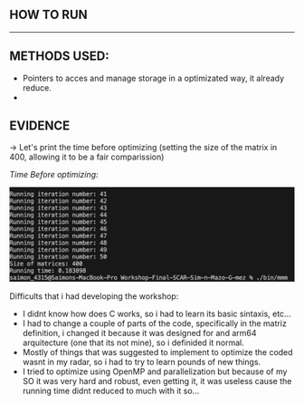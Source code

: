 ## HOW TO RUN 
---
## METHODS USED:
- Pointers to acces and manage storage in a optimizated way, it already reduce.
- 

## EVIDENCE

-> Let's print the time before optimizing (setting the size of the matrix in 400, allowing it to be a fair comparission)

*Time Before optimizing:*

![antes](images/antes.png)

Difficults that i had developing the workshop:

- I didnt know how does C works, so i had to learn its basic sintaxis, etc...
- I had to change a couple of parts of the code, specifically in the matriz definition, i changed it because it was designed for and arm64 arquitecture (one that its not mine), so i definided it normal.
- Mostly of things that was suggested to implement to optimize the coded wasnt in my radar, so i had to try to learn pounds of new things.
- I tried to optimize using OpenMP and parallelization but because of my SO it was very hard and robust, even getting it, it was useless cause the running time didnt reduced to much with it so...
